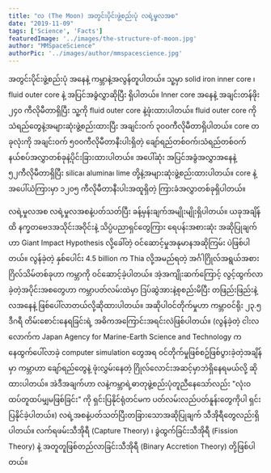 ```yaml
---
title: "လ (The Moon) အတွင်းပိုင်းဖွဲ့စည်းပုံ လရဲ့မှုလအစ"
date: "2019-11-09"
tags: ['Science', 'Facts']
featuredImage: '../images/the-structure-of-moon.jpg'
author: "MMSpaceScience"
authorPic: '../images/author/mmspacescience.jpg'
---
```

အတွင်းပိုင်းဖွဲ့စည်းပုံ အနေနဲ့ ကမ္ဘာနဲ့အလွန်တူပါတယ်။ သူ့မှာ solid iron inner core ၊ fluid outer core နဲ့ အပြင်အခွံလွှာဆိုပြီး ရှိပါတယ်။ Inner core အနေနဲ့ အချင်းတန်ဖိုး ၂၄၀ ကီလိုမီတာရှိပြီး သူ့ကို fluid outer core နဲ့ဖုံးထားပါတယ်။ fluid outer core ကို သံရည်တွေနဲ့အများဆုံးဖွဲ့စည်းထားပြီး အချင်းဝက် ၃၀၀ကီလိုမီတာရှိပါတယ်။ core တခုလုံးကို အချင်းဝက် ၅၀၀ကီလိုမီတာနီးပါးရှိတဲ့ ချော်ရည်တစ်ဝက်၊သံရည်တစ်ဝက် နယ်စပ်အလွှာတစ်ခုနဲ့ပိုင်းခြားထားပါတယ်။ အပေါ်ဆုံး အပြင်အခွံအလွှာအနေနဲ့ ၅၂ကီလိုမီတာရှိပြီး silica၊ alumina၊ lime တို့နဲ့အများဆုံးဖွဲ့စည်းထားပါတယ်။ core နဲ့ အပေါ်ယံကြားမှာ ၁၂၀၅ ကီလိုမီတာနီးပါးအထူရှိတဲ့ ကြားခံအလွှာတစ်ခုရှိပါတယ်။

လရဲ့မှုလအစ
လရဲ့မှုလအစနဲ့ပတ်သတ်ပြီး ခန့်မှန်းချက်အမျိုးမျိုးရှိပါတယ်။ ယခုအချိန်ထိ နက္ခတဗေဒအသိုင်းအဝိုင်းနဲ့ သိပ္ပံပညာရှင်တွေကြား ရေပန်းအစားဆုံး အဆိုပြုချက်ဟာ Giant Impact Hypothesis လို့ခေါ်တဲ့ ဝင်ဆောင့်မှုအနုမာနအဆိုကြမ်း ပဲဖြစ်ပါတယ်။ လွန်ခဲ့တဲ့ နှစ်ပေါင်း 4.5 billion က Thia လို့အမည်ရတဲ့ အင်္ဂါဂြိုလ်အရွယ်အစား ဂြိလ်သိမ်တစ်ခုဟာ ကမ္ဘာကို ဝင်ဆောင့်ခဲ့ပါတယ်။ အဲ့အကျိုးဆက်ကြောင့် လွင့်ထွက်လာခဲ့တဲ့အပိုင်းအစတွေဟာ ကမ္ဘာပတ်လမ်းထဲမှာ ဒြပ်ဆွဲအားနဲ့စုစည်းမိပြီး တဖြည်းဖြည်းနဲ့ လအနေနဲ့ ဖြစ်ပေါ်လာတယ်လို့ဆိုထားပါတယ်။ အဆိုပါဝင်တိုက်မှုဟာ ကမ္ဘာဝင်ရိုး ၂၃.၅ ဒီဂရီ တိမ်းစောင်းနေရခြင်းရဲ့ အဓိကအကြောင်းအရင်းလဲဖြစ်ပါတယ်။ (လွန်ခဲ့တဲ့ ငါးလလောက်က Japan Agency for Marine-Earth Science and Technology ကနေထွက်ပေါ်လာခဲ့ computer simulation တွေအရ ဝင်တိုက်မှုဖြစ်စဥ်ဖြစ်ပွားခဲ့တဲ့အချိန်မှာ ကမ္ဘာဟာ ချော်ရည်တွေနဲ့ ဖုံးလွှမ်းနေတဲ့ ဂြိုလ်လောင်းအဆင့်မှာဘဲရှိနေရမယ်လို့ ဆိုထားပါတယ်။ အဲဒီအချက်ဟာ လနဲ့ကမ္ဘာရဲ့ဓာတုဖွဲ့စည်းပုံတူညီနေသော်လည်း "လုံးဝထပ်တူထပ်မျှမဖြစ်ခြင်း" ကို ရှင်းပြနိုင်ရုံတင်မက ပတ်လမ်းလည်ပတ်နူန်းတွေကိုပါ ရှင်းပြနိုင်ခဲ့ပါတယ်။) လရဲ့အစနဲ့ပတ်သတ်ပြီးတခြားသောအဆိုပြုချက် သီအိုရီတွေလည်းရှိပါတယ်။ လက်ရဖမ်းသီအိုရီ (Capture Theory) ၊ ခွဲထွက်ခြင်းသီအိုရီ (Fission Theory) နဲ့ အတူတူဖြစ်တည်လာခြင်းသီအိုရီ (Binary Accretion Theory) တို့ဖြစ်ပါတယ်။